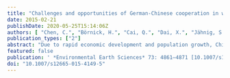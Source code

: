 ```yaml
---
title: "Challenges and opportunities of German-Chinese cooperation in water science and technology"
date: 2015-02-21
publishDate: 2020-05-25T15:14:06Z
authors: [ "Chen, C.", "Börnick, H.", "Cai, Q.", "Dai, X.", "Jähnig, S. C.", "Kong, Y.", "Krebs, P.", "Künzer, C.", "Kunstmann, H.", "Liu, Y.", "Nixdorf, E.", "Pang, Z.", "Rode, M.", "Schueth, C.", "Song , Y.", "Yue, T.", "zhou", "Zhang , J.", "Kolditz, O." ]
publication_types: ["2"]
abstract: "Due to rapid economic development and population growth, China is facing severe water problems that include sea-level rise and increasing salinization, floods, water pollution, water shortage, soil erosion and ecosystem deterioration, as well as biodiversity loss. In recent decades, China is progressively more concerned with its water issues that are now at the center of social and political attention. Having to overcome similar challenges, Germany has taken a leading role in the field of water sciences and technology. In particular, China can benefit from the lessons learnt in Germany concerning the rehabilitation of water resources in areas heavily affected by chemical industry and mining after the reunification in 1989. German-Chinese cooperation in water sciences started over 25 years ago and dealt with increasing challenges in the 21st century. Following the open space workshop during the Water Research Horizon Conference in Berlin 2014, this article provides a view of some of the challenges and potential opportunities of German-Chinese cooperation in water science and technology."
featured: false
publication: ' *Environmental Earth Sciences* 73: 4861–4871 [10.1007/s12665-015-4149-5](https://doi.org/10.1007/s12665-015-4149-5)'
doi: "10.1007/s12665-015-4149-5"
---
```


